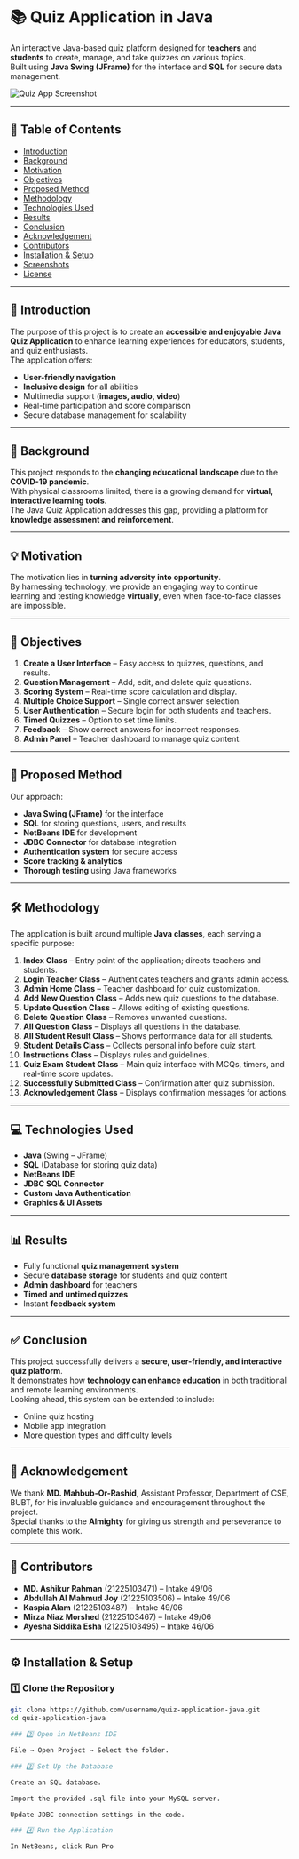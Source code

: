 # 📚 Quiz Application in Java

An interactive Java-based quiz platform designed for **teachers** and **students** to create, manage, and take quizzes on various topics.  
Built using **Java Swing (JFrame)** for the interface and **SQL** for secure data management.  

![Quiz App Screenshot](screenshots/main_menu.png)

---

## 📌 Table of Contents
- [Introduction](#introduction)
- [Background](#background)
- [Motivation](#motivation)
- [Objectives](#objectives)
- [Proposed Method](#proposed-method)
- [Methodology](#methodology)
- [Technologies Used](#technologies-used)
- [Results](#results)
- [Conclusion](#conclusion)
- [Acknowledgement](#acknowledgement)
- [Contributors](#contributors)
- [Installation & Setup](#installation--setup)
- [Screenshots](#screenshots)
- [License](#license)

---

## 📝 Introduction
The purpose of this project is to create an **accessible and enjoyable Java Quiz Application** to enhance learning experiences for educators, students, and quiz enthusiasts.  
The application offers:
- **User-friendly navigation**
- **Inclusive design** for all abilities
- Multimedia support (**images, audio, video**)
- Real-time participation and score comparison
- Secure database management for scalability

---

## 📖 Background
This project responds to the **changing educational landscape** due to the **COVID-19 pandemic**.  
With physical classrooms limited, there is a growing demand for **virtual, interactive learning tools**.  
The Java Quiz Application addresses this gap, providing a platform for **knowledge assessment and reinforcement**.

---

## 💡 Motivation
The motivation lies in **turning adversity into opportunity**.  
By harnessing technology, we provide an engaging way to continue learning and testing knowledge **virtually**, even when face-to-face classes are impossible.

---

## 🎯 Objectives
1. **Create a User Interface** – Easy access to quizzes, questions, and results.  
2. **Question Management** – Add, edit, and delete quiz questions.  
3. **Scoring System** – Real-time score calculation and display.  
4. **Multiple Choice Support** – Single correct answer selection.  
5. **User Authentication** – Secure login for both students and teachers.  
6. **Timed Quizzes** – Option to set time limits.  
7. **Feedback** – Show correct answers for incorrect responses.  
8. **Admin Panel** – Teacher dashboard to manage quiz content.

---

## 🔧 Proposed Method
Our approach:
- **Java Swing (JFrame)** for the interface
- **SQL** for storing questions, users, and results
- **NetBeans IDE** for development
- **JDBC Connector** for database integration
- **Authentication system** for secure access
- **Score tracking & analytics**
- **Thorough testing** using Java frameworks

---

## 🛠 Methodology
The application is built around multiple **Java classes**, each serving a specific purpose:

1. **Index Class** – Entry point of the application; directs teachers and students.  
2. **Login Teacher Class** – Authenticates teachers and grants admin access.  
3. **Admin Home Class** – Teacher dashboard for quiz customization.  
4. **Add New Question Class** – Adds new quiz questions to the database.  
5. **Update Question Class** – Allows editing of existing questions.  
6. **Delete Question Class** – Removes unwanted questions.  
7. **All Question Class** – Displays all questions in the database.  
8. **All Student Result Class** – Shows performance data for all students.  
9. **Student Details Class** – Collects personal info before quiz start.  
10. **Instructions Class** – Displays rules and guidelines.  
11. **Quiz Exam Student Class** – Main quiz interface with MCQs, timers, and real-time score updates.  
12. **Successfully Submitted Class** – Confirmation after quiz submission.  
13. **Acknowledgement Class** – Displays confirmation messages for actions.

---

## 💻 Technologies Used
- **Java** (Swing – JFrame)
- **SQL** (Database for storing quiz data)
- **NetBeans IDE**
- **JDBC SQL Connector**
- **Custom Java Authentication**
- **Graphics & UI Assets**

---

## 📊 Results
- Fully functional **quiz management system**
- Secure **database storage** for students and quiz content
- **Admin dashboard** for teachers
- **Timed and untimed quizzes**
- Instant **feedback system**

---

## ✅ Conclusion
This project successfully delivers a **secure, user-friendly, and interactive quiz platform**.  
It demonstrates how **technology can enhance education** in both traditional and remote learning environments.  
Looking ahead, this system can be extended to include:
- Online quiz hosting
- Mobile app integration
- More question types and difficulty levels

---

## 🙏 Acknowledgement
We thank **MD. Mahbub-Or-Rashid**, Assistant Professor, Department of CSE, BUBT, for his invaluable guidance and encouragement throughout the project.  
Special thanks to the **Almighty** for giving us strength and perseverance to complete this work.

---

## 👥 Contributors
- **MD. Ashikur Rahman** (21225103471) – Intake 49/06  
- **Abdullah Al Mahmud Joy** (21225103506) – Intake 49/06  
- **Kaspia Alam** (21225103487) – Intake 49/06  
- **Mirza Niaz Morshed** (21225103467) – Intake 49/06  
- **Ayesha Siddika Esha** (21225103495) – Intake 46/06  

---

## ⚙ Installation & Setup
### 1️⃣ Clone the Repository
```bash
git clone https://github.com/username/quiz-application-java.git
cd quiz-application-java

### 2️⃣ Open in NetBeans IDE

File → Open Project → Select the folder.

### 3️⃣ Set Up the Database

Create an SQL database.

Import the provided .sql file into your MySQL server.

Update JDBC connection settings in the code.

### 4️⃣ Run the Application

In NetBeans, click Run Pro
